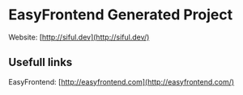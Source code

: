 # EasyFrontend Generated Project

Website: [http://siful.dev](http://siful.dev/)


## Usefull links
EasyFrontend: [http://easyfrontend.com](http://easyfrontend.com/)
